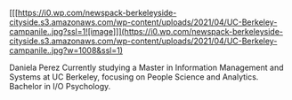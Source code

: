 [[[https://i0.wp.com/newspack-berkeleyside-cityside.s3.amazonaws.com/wp-content/uploads/2021/04/UC-Berkeley-campanile..jpg?ssl=1![image]]](https://i0.wp.com/newspack-berkeleyside-cityside.s3.amazonaws.com/wp-content/uploads/2021/04/UC-Berkeley-campanile..jpg?w=1008&ssl=1)

Daniela Perez
Currently studying a Master in Information Management and Systems at UC Berkeley, focusing on People Science and Analytics.
Bachelor in I/O Psychology.



